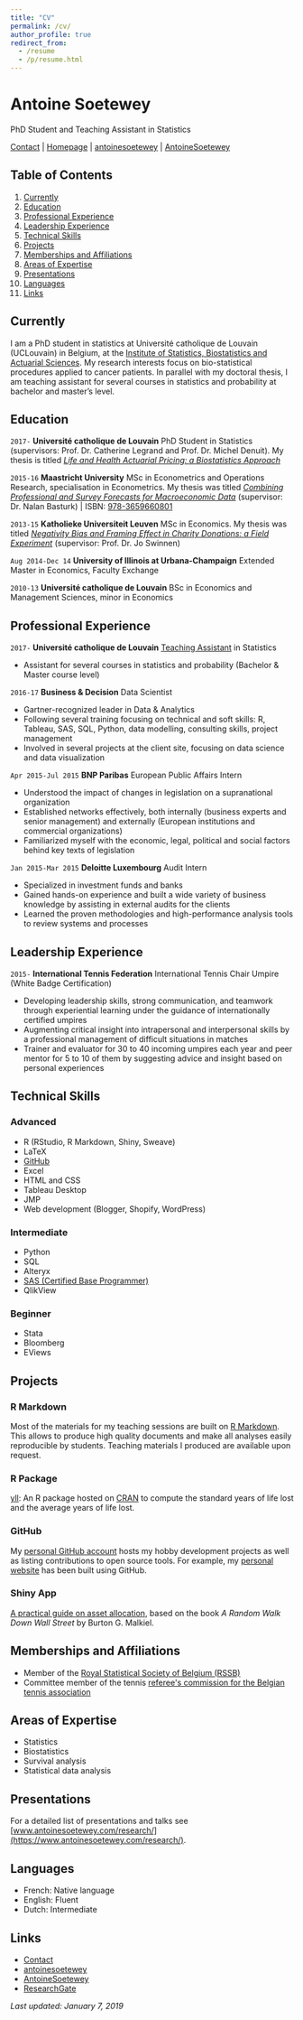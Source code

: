 ```yaml
---
title: "CV"
permalink: /cv/
author_profile: true
redirect_from:
  - /resume
  - /p/resume.html
---
```


# Antoine Soetewey
PhD Student and Teaching Assistant in Statistics

<div id="webaddress">
<i class="fas fa-envelope"></i> <a href="https://www.antoinesoetewey.com/contact/">Contact</a>
|
<i class="fas fa-link"></i> <a href="https://www.antoinesoetewey.com/">Homepage</a>
|
<i class="fab fa-linkedin-in"></i> <a href="https://www.linkedin.com/in/antoinesoetewey/" target="_blank">antoinesoetewey</a>
|
<i class="fab fa-github"></i> <a href="https://github.com/AntoineSoetewey" target="_blank">AntoineSoetewey</a>
</div>

## Table of Contents
1. [Currently](#currently)
2. [Education](#education)
3. [Professional Experience](#professional-experience)
4. [Leadership Experience](#leadership-experience)
5. [Technical Skills](#technical-skills)
6. [Projects](#projects)
7. [Memberships and Affiliations](#memberships-affiliations)
8. [Areas of Expertise](#areas-expertise)
9. [Presentations](#presentations)
10. [Languages](#languages)
11. [Links](#links)

<a name="currently"></a>
## Currently

I am a PhD student in statistics at Université catholique de Louvain (UCLouvain) in Belgium, at the <a href="https://uclouvain.be/fr/node/9330" target="_blank">Institute of Statistics, Biostatistics and Actuarial Sciences</a>. My research interests focus on bio-statistical procedures applied to cancer patients. In parallel with my doctoral thesis, I am teaching assistant for several courses in statistics and probability at bachelor and master’s level.

<a name="education"></a>
## Education

`2017-`
__Université catholique de Louvain__ PhD Student in Statistics (supervisors: Prof. Dr. Catherine Legrand and Prof. Dr. Michel Denuit). My thesis is titled <a href="https://drive.google.com/file/d/1LawBLHDReVJr4-vwjG-_wv3Rax0omZgB/view?usp=sharing" target="_blank">_Life and Health Actuarial Pricing: a Biostatistics Approach_</a>

`2015-16`
__Maastricht University__ MSc in Econometrics and Operations Research, specialisation in Econometrics. My thesis was titled <a href="https://drive.google.com/file/d/1ER6COkePeZVyGiBQoAbDrN2awH7Sjf9C/view?usp=sharing" target="_blank">_Combining Professional and Survey Forecasts for Macroeconomic Data_</a> (supervisor: Dr. Nalan Basturk) | ISBN: <a href="https://www.amazon.com/Combining-professional-survey-forecasts-macroeconomic/dp/3659660809/ref=sr_1_1?s=books&ie=UTF8&qid=1483904672&sr=1-1" target="_blank">978-3659660801</a>

`2013-15`
__Katholieke Universiteit Leuven__ MSc in Economics. My thesis was titled <a href="https://drive.google.com/file/d/1fryeM_dPAfpTDWu8uYbLgkjtVZLYfogO/view?usp=sharing" target="_blank">_Negativity Bias and Framing Effect in Charity Donations: a Field Experiment_</a> (supervisor: Prof. Dr. Jo Swinnen)

`Aug 2014-Dec 14`
__University of Illinois at Urbana-Champaign__ Extended Master in Economics, Faculty Exchange

`2010-13`
__Université catholique de Louvain__ BSc in Economics and Management Sciences, minor in Economics

<a name="professional-experience"></a>
## Professional Experience

`2017-` 
__Université catholique de Louvain__ [Teaching Assistant](https://www.antoinesoetewey.com/teaching/) in Statistics
* Assistant for several courses in statistics and probability (Bachelor & Master course level)

`2016-17` 
__Business & Decision__ Data Scientist
* Gartner-recognized leader in Data & Analytics
* Following several training focusing on technical and soft skills: R, Tableau, SAS, SQL, Python, data modelling, consulting skills, project management
* Involved in several projects at the client site, focusing on data science and data visualization

`Apr 2015-Jul 2015` 
__BNP Paribas__ European Public Affairs Intern
* Understood the impact of changes in legislation on a supranational organization
* Established networks effectively, both internally (business experts and senior management) and externally (European institutions and commercial organizations)
* Familiarized myself with the economic, legal, political and social factors behind key texts of legislation

`Jan 2015-Mar 2015` 
__Deloitte Luxembourg__ Audit Intern
* Specialized in investment funds and banks
* Gained hands-on experience and built a wide variety of business knowledge by assisting in external audits for the clients
* Learned the proven methodologies and high-performance analysis tools to review systems and processes

<a name="leadership-experience"></a>
## Leadership Experience

`2015-` 
__International Tennis Federation__ International Tennis Chair Umpire (White Badge Certification)
* Developing leadership skills, strong communication, and teamwork through experiential learning under the guidance of internationally certified umpires
* Augmenting critical insight into intrapersonal and interpersonal skills by a professional management of difficult situations in matches
* Trainer and evaluator for 30 to 40 incoming umpires each year and peer mentor for 5 to 10 of them by suggesting advice and insight based on personal experiences

<a name="technical-skills"></a>
## Technical Skills

### Advanced

* R (RStudio, R Markdown, Shiny, Sweave)
* LaTeX
* <a href="https://github.com/AntoineSoetewey" target="_blank">GitHub</a>
* Excel
* HTML and CSS
* Tableau Desktop
* JMP
* Web development (Blogger, Shopify, WordPress)
  
### Intermediate

* Python
* SQL
* Alteryx
* <a href="https://www.youracclaim.com/badges/2f4f233e-138a-46e7-8b13-f32c8e6d6777/public_url" target="_blank">SAS (Certified Base Programmer)</a>
* QlikView

### Beginner

* Stata
* Bloomberg
* EViews

<a name="projects"></a>
## Projects

### R Markdown

Most of the materials for my teaching sessions are built on <a href="https://rmarkdown.rstudio.com/" target="_blank">R Markdown</a>. This allows to produce high quality documents and make all analyses easily reproducible by students. Teaching materials I produced are available upon request.

### R Package

<a href="https://github.com/AntoineSoetewey/yll" target="_blank">yll</a>: An R package hosted on <a href="https://CRAN.R-project.org/package=yll" target="_blank">CRAN</a> to compute the standard years of life lost and the average years of life lost.

### GitHub

My <a href="https://github.com/AntoineSoetewey" target="_blank">personal GitHub account</a> hosts my hobby development projects as well as listing contributions to open source tools. For example, my [personal website](https://www.antoinesoetewey.com/) has been built using GitHub.

### Shiny App

<a href="https://antoinesoetewey.shinyapps.io/optimal_asset_allocation_shiny_app/" target="_blank">A practical guide on asset allocation</a>, based on the book _A Random Walk Down Wall Street_ by Burton G. Malkiel.

<a name="memberships-affiliations"></a>
## Memberships and Affiliations

* Member of the <a href="http://www.rssb.be/" target="_blank">Royal Statistical Society of Belgium (RSSB)</a>
* Committee member of the tennis <a href="http://www.aft-brabant.be/Comite.aspx" target="_blank">referee's commission for the Belgian tennis association</a>

<a name="areas-expertise"></a>
## Areas of Expertise

* Statistics
* Biostatistics
* Survival analysis
* Statistical data analysis

<a name="presentations"></a>
## Presentations

For a detailed list of presentations and talks see [www.antoinesoetewey.com/research/](https://www.antoinesoetewey.com/research/).

<!---
<a name="publications"></a>
## Publications
--->
<!---
For a detailed list of publications see [www.antoinesoetewey.com/research/](https://www.antoinesoetewey.com/research/).
--->

<a name="languages"></a>
## Languages

* French: Native language
* English: Fluent
* Dutch: Intermediate

<a name="links"></a>
## Links

<!-- fa are fontawesome, ai are academicons -->
* <i class="fas fa-envelope"></i> <a href="https://www.antoinesoetewey.com/contact/">Contact</a><br />
* <i class="fab fa-linkedin-in"></i> <a href="https://www.linkedin.com/in/antoinesoetewey/" target="_blank">antoinesoetewey</a>
* <i class="fab fa-github"></i> <a href="https://github.com/AntoineSoetewey" target="_blank">AntoineSoetewey</a><br />
* <i class="fab fa-researchgate"></i> <a href="https://www.researchgate.net/profile/Antoine_Soetewey" target="_blank">ResearchGate</a>

*Last updated: January 7, 2019*
